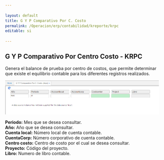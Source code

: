 ```yaml
---

layout: default
title: G Y P Comparativo Por C. Costo
permalink: /Operacion/erp/contabilidad/kreporte/krpc
editable: si

---
```


## G Y P Comparativo Por Centro Costo - KRPC

Genera el balance de prueba por centro de costos, que permite determinar que existe el equilibrio contable para los diferentes registros realizados.  


![](KRPC.png)


**Periodo:** Mes que se desea consultar.  
**Año:** Año que se desea consultar.  
**Cuenta local:** Número local de cuenta contable.  
**CuentaCorp:** Número corporativo de cuenta contable.  
**Centro costo:** Centro de costo por el cual se desea consultar.  
**Proyecto:** Código del proyecto.  
**Libro:** Numero de libro contable.  







